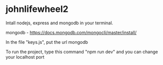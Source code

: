 # johnlifewheel2

Intall nodejs, express and mongodb in your terminal.

mongodb - https://docs.mongodb.com/mongocli/master/install/


In the file "keys.js", put the url mongodb


To run the project, type this command "npm run dev" and you can change your localhost port
